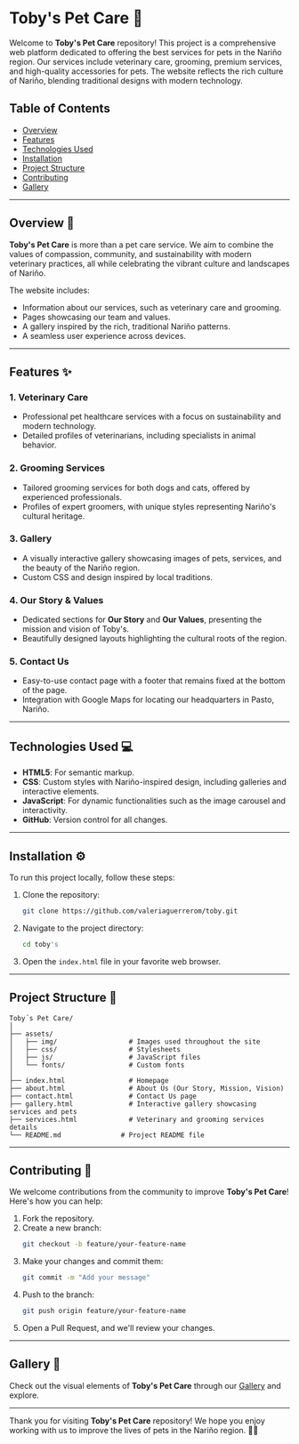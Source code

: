 
# Toby's Pet Care 🐾

Welcome to **Toby's Pet Care** repository! This project is a comprehensive web platform dedicated to offering the best services for pets in the Nariño region. Our services include veterinary care, grooming, premium services, and high-quality accessories for pets. The website reflects the rich culture of Nariño, blending traditional designs with modern technology.

## Table of Contents

- [Overview](#overview)
- [Features](#features)
- [Technologies Used](#technologies-used)
- [Installation](#installation)
- [Project Structure](#project-structure)
- [Contributing](#contributing)
- [Gallery](#gallery)

---

## Overview 🌿

**Toby's Pet Care** is more than a pet care service. We aim to combine the values of compassion, community, and sustainability with modern veterinary practices, all while celebrating the vibrant culture and landscapes of Nariño.

The website includes:

- Information about our services, such as veterinary care and grooming.
- Pages showcasing our team and values.
- A gallery inspired by the rich, traditional Nariño patterns.
- A seamless user experience across devices.

---

## Features ✨

### 1. **Veterinary Care**
   - Professional pet healthcare services with a focus on sustainability and modern technology.
   - Detailed profiles of veterinarians, including specialists in animal behavior.

### 2. **Grooming Services**
   - Tailored grooming services for both dogs and cats, offered by experienced professionals.
   - Profiles of expert groomers, with unique styles representing Nariño's cultural heritage.

### 3. **Gallery**
   - A visually interactive gallery showcasing images of pets, services, and the beauty of the Nariño region.
   - Custom CSS and design inspired by local traditions.

### 4. **Our Story & Values**
   - Dedicated sections for **Our Story** and **Our Values**, presenting the mission and vision of Toby's.
   - Beautifully designed layouts highlighting the cultural roots of the region.

### 5. **Contact Us**
   - Easy-to-use contact page with a footer that remains fixed at the bottom of the page.
   - Integration with Google Maps for locating our headquarters in Pasto, Nariño.

---

## Technologies Used 💻

- **HTML5**: For semantic markup.
- **CSS**: Custom styles with Nariño-inspired design, including galleries and interactive elements.
- **JavaScript**: For dynamic functionalities such as the image carousel and interactivity.
- **GitHub**: Version control for all changes.

---

## Installation ⚙️

To run this project locally, follow these steps:

1. Clone the repository:
   ```bash
   git clone https://github.com/valeriaguerrerom/toby.git
   ```

2. Navigate to the project directory:
   ```bash
   cd toby's
   ```

3. Open the `index.html` file in your favorite web browser.

---

## Project Structure 📁

```plaintext
Toby´s Pet Care/
│
├── assets/
│   ├── img/                  # Images used throughout the site
│   ├── css/                  # Stylesheets
│   ├── js/                   # JavaScript files
│   └── fonts/                # Custom fonts
│
├── index.html                # Homepage
├── about.html                # About Us (Our Story, Mission, Vision)
├── contact.html              # Contact Us page
├── gallery.html              # Interactive gallery showcasing services and pets
├── services.html             # Veterinary and grooming services details
└── README.md               # Project README file
```

---

## Contributing 🤝

We welcome contributions from the community to improve **Toby's Pet Care**! Here's how you can help:

1. Fork the repository.
2. Create a new branch:
   ```bash
   git checkout -b feature/your-feature-name
   ```
3. Make your changes and commit them:
   ```bash
   git commit -m "Add your message"
   ```
4. Push to the branch:
   ```bash
   git push origin feature/your-feature-name
   ```
5. Open a Pull Request, and we'll review your changes.

---


## Gallery 📸

Check out the visual elements of **Toby's Pet Care** through our [Gallery](./galeria.html) and explore.

---

Thank you for visiting **Toby's Pet Care** repository! We hope you enjoy working with us to improve the lives of pets in the Nariño region. 🐶🐱
